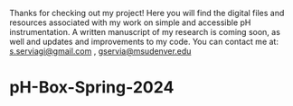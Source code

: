 Thanks for checking out my project! Here you will find the digital files and resources associated with my work on simple and accessible pH instrumentation. A written manuscript of my research is coming soon, as well and updates and improvements to my code. You can contact me at: s.serviagi@gmail.com , gservia@msudenver.edu

# pH-Box-Spring-2024
